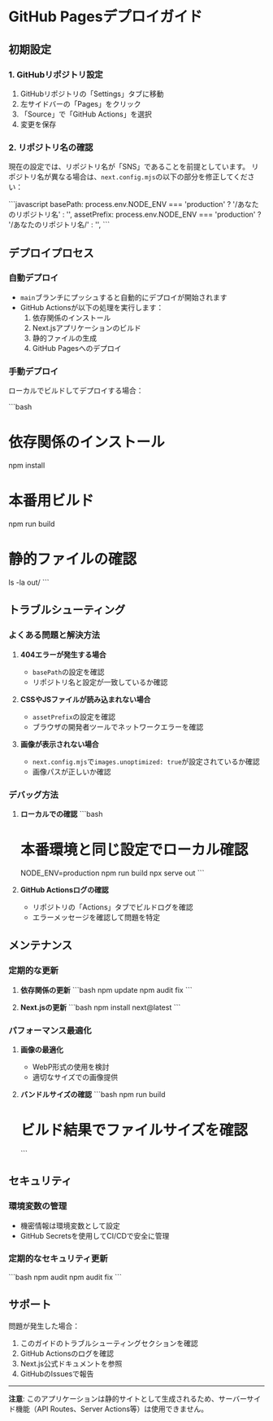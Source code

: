 # GitHub Pagesデプロイガイド

## 初期設定

### 1. GitHubリポジトリ設定
1. GitHubリポジトリの「Settings」タブに移動
2. 左サイドバーの「Pages」をクリック
3. 「Source」で「GitHub Actions」を選択
4. 変更を保存

### 2. リポジトリ名の確認
現在の設定では、リポジトリ名が「SNS」であることを前提としています。
リポジトリ名が異なる場合は、`next.config.mjs`の以下の部分を修正してください：

\`\`\`javascript
basePath: process.env.NODE_ENV === 'production' ? '/あなたのリポジトリ名' : '',
assetPrefix: process.env.NODE_ENV === 'production' ? '/あなたのリポジトリ名/' : '',
\`\`\`

## デプロイプロセス

### 自動デプロイ
- `main`ブランチにプッシュすると自動的にデプロイが開始されます
- GitHub Actionsが以下の処理を実行します：
  1. 依存関係のインストール
  2. Next.jsアプリケーションのビルド
  3. 静的ファイルの生成
  4. GitHub Pagesへのデプロイ

### 手動デプロイ
ローカルでビルドしてデプロイする場合：

\`\`\`bash
# 依存関係のインストール
npm install

# 本番用ビルド
npm run build

# 静的ファイルの確認
ls -la out/
\`\`\`

## トラブルシューティング

### よくある問題と解決方法

1. **404エラーが発生する場合**
   - `basePath`の設定を確認
   - リポジトリ名と設定が一致しているか確認

2. **CSSやJSファイルが読み込まれない場合**
   - `assetPrefix`の設定を確認
   - ブラウザの開発者ツールでネットワークエラーを確認

3. **画像が表示されない場合**
   - `next.config.mjs`で`images.unoptimized: true`が設定されているか確認
   - 画像パスが正しいか確認

### デバッグ方法

1. **ローカルでの確認**
   \`\`\`bash
   # 本番環境と同じ設定でローカル確認
   NODE_ENV=production npm run build
   npx serve out
   \`\`\`

2. **GitHub Actionsログの確認**
   - リポジトリの「Actions」タブでビルドログを確認
   - エラーメッセージを確認して問題を特定

## メンテナンス

### 定期的な更新
1. **依存関係の更新**
   \`\`\`bash
   npm update
   npm audit fix
   \`\`\`

2. **Next.jsの更新**
   \`\`\`bash
   npm install next@latest
   \`\`\`

### パフォーマンス最適化
1. **画像の最適化**
   - WebP形式の使用を検討
   - 適切なサイズでの画像提供

2. **バンドルサイズの確認**
   \`\`\`bash
   npm run build
   # ビルド結果でファイルサイズを確認
   \`\`\`

## セキュリティ

### 環境変数の管理
- 機密情報は環境変数として設定
- GitHub Secretsを使用してCI/CDで安全に管理

### 定期的なセキュリティ更新
\`\`\`bash
npm audit
npm audit fix
\`\`\`

## サポート

問題が発生した場合：
1. このガイドのトラブルシューティングセクションを確認
2. GitHub Actionsのログを確認
3. Next.js公式ドキュメントを参照
4. GitHubのIssuesで報告

---

**注意**: このアプリケーションは静的サイトとして生成されるため、サーバーサイド機能（API Routes、Server Actions等）は使用できません。
